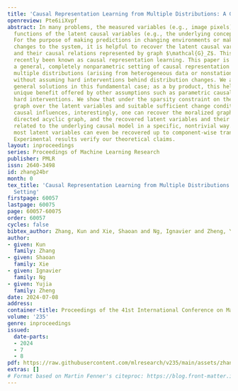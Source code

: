 ```yaml
---
title: 'Causal Representation Learning from Multiple Distributions: A General Setting'
openreview: Pte6iiXvpf
abstract: In many problems, the measured variables (e.g., image pixels) are just mathematical
  functions of the latent causal variables (e.g., the underlying concepts or objects).
  For the purpose of making predictions in changing environments or making proper
  changes to the system, it is helpful to recover the latent causal variables $Z_i$
  and their causal relations represented by graph $\mathcal{G}_Z$. This problem has
  recently been known as causal representation learning. This paper is concerned with
  a general, completely nonparametric setting of causal representation learning from
  multiple distributions (arising from heterogeneous data or nonstationary time series),
  without assuming hard interventions behind distribution changes. We aim to develop
  general solutions in this fundamental case; as a by product, this helps see the
  unique benefit offered by other assumptions such as parametric causal models or
  hard interventions. We show that under the sparsity constraint on the recovered
  graph over the latent variables and suitable sufficient change conditions on the
  causal influences, interestingly, one can recover the moralized graph of the underlying
  directed acyclic graph, and the recovered latent variables and their relations are
  related to the underlying causal model in a specific, nontrivial way. In some cases,
  most latent variables can even be recovered up to component-wise transformations.
  Experimental results verify our theoretical claims.
layout: inproceedings
series: Proceedings of Machine Learning Research
publisher: PMLR
issn: 2640-3498
id: zhang24br
month: 0
tex_title: 'Causal Representation Learning from Multiple Distributions: A General
  Setting'
firstpage: 60057
lastpage: 60075
page: 60057-60075
order: 60057
cycles: false
bibtex_author: Zhang, Kun and Xie, Shaoan and Ng, Ignavier and Zheng, Yujia
author:
- given: Kun
  family: Zhang
- given: Shaoan
  family: Xie
- given: Ignavier
  family: Ng
- given: Yujia
  family: Zheng
date: 2024-07-08
address:
container-title: Proceedings of the 41st International Conference on Machine Learning
volume: '235'
genre: inproceedings
issued:
  date-parts:
  - 2024
  - 7
  - 8
pdf: https://raw.githubusercontent.com/mlresearch/v235/main/assets/zhang24br/zhang24br.pdf
extras: []
# Format based on Martin Fenner's citeproc: https://blog.front-matter.io/posts/citeproc-yaml-for-bibliographies/
---
```

